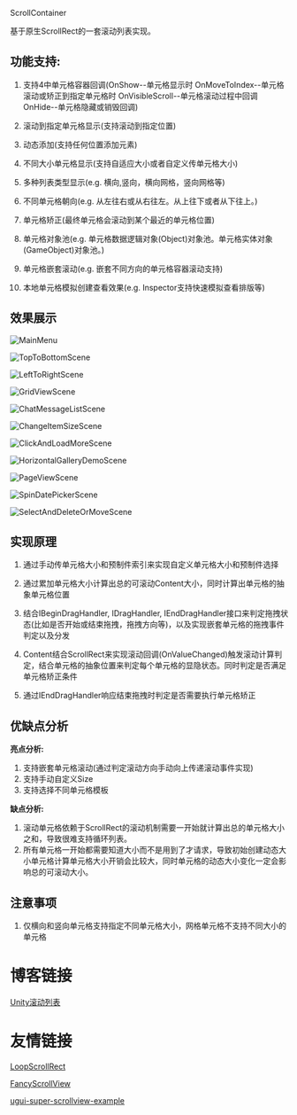 ScrollContainer

基于原生ScrollRect的一套滚动列表实现。

## 功能支持:

1. 支持4中单元格容器回调(OnShow--单元格显示时 OnMoveToIndex--单元格滚动或矫正到指定单元格时 OnVisibleScroll--单元格滚动过程中回调 OnHide--单元格隐藏或销毁回调)
2. 滚动到指定单元格显示(支持滚动到指定位置)

3. 动态添加(支持任何位置添加元素)
4. 不同大小单元格显示(支持自适应大小或者自定义传单元格大小)
5. 多种列表类型显示(e.g. 横向,竖向，横向网格，竖向网格等)
6. 不同单元格朝向(e.g. 从左往右或从右往左。从上往下或者从下往上。)
7. 单元格矫正(最终单元格会滚动到某个最近的单元格位置)
8. 单元格对象池(e.g. 单元格数据逻辑对象(Object)对象池。单元格实体对象(GameObject)对象池。)
9. 单元格嵌套滚动(e.g. 嵌套不同方向的单元格容器滚动支持)
10. 本地单元格模拟创建查看效果(e.g. Inspector支持快速模拟查看排版等)

## 效果展示

![MainMenu](/Images/MainMenu.PNG)

![TopToBottomScene](/Images/TopToBottomScene.PNG)

![LeftToRightScene](/Images/LeftToRightScene.PNG)

![GridViewScene](/Images/GridViewScene.PNG)

![ChatMessageListScene](/Images/ChatMessageListScene.PNG)

![ChangeItemSizeScene](/Images/ChangeItemSizeScene.PNG)

![ClickAndLoadMoreScene](/Images/ClickAndLoadMoreScene.PNG)

![HorizontalGalleryDemoScene](/Images/HorizontalGalleryDemoScene.PNG)

![PageViewScene](/Images/PageViewScene.PNG)

![SpinDatePickerScene](/Images/SpinDatePickerScene.PNG)

![SelectAndDeleteOrMoveScene](/Images/SelectAndDeleteOrMoveScene.PNG)

## 实现原理

1. 通过手动传单元格大小和预制件索引来实现自定义单元格大小和预制件选择

2. 通过累加单元格大小计算出总的可滚动Content大小，同时计算出单元格的抽象单元格位置

3. 结合IBeginDragHandler, IDragHandler, IEndDragHandler接口来判定拖拽状态(比如是否开始或结束拖拽，拖拽方向等)，以及实现嵌套单元格的拖拽事件判定以及分发

4. Content结合ScrollRect来实现滚动回调(OnValueChanged)触发滚动计算判定，结合单元格的抽象位置来判定每个单元格的显隐状态。同时判定是否满足单元格矫正条件

5. 通过IEndDragHandler响应结束拖拽时判定是否需要执行单元格矫正

## 优缺点分析

**亮点分析:**

1. 支持嵌套单元格滚动(通过判定滚动方向手动向上传递滚动事件实现)
2. 支持手动自定义Size
3. 支持选择不同单元格模板

**缺点分析:**

1. 滚动单元格依赖于ScrollRect的滚动机制需要一开始就计算出总的单元格大小之和，导致很难支持循环列表。
2. 所有单元格一开始都需要知道大小而不是用到了才请求，导致初始创建动态大小单元格计算单元格大小开销会比较大，同时单元格的动态大小变化一定会影响总的可滚动大小。

## 注意事项

1. 仅横向和竖向单元格支持指定不同单元格大小，网格单元格不支持不同大小的单元格

# 博客链接

[Unity滚动列表](http://tonytang1990.github.io/2020/06/08/Unity滚动列表/)

# 友情链接

[LoopScrollRect](https://github.com/qiankanglai/LoopScrollRect)

[FancyScrollView](https://github.com/setchi/FancyScrollView)

[ugui-super-scrollview-example](https://github.com/baba-s/ugui-super-scrollview-example)